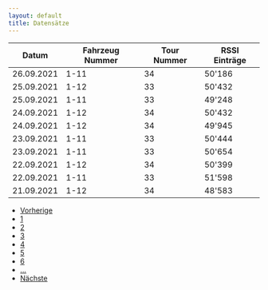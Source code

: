 ```yaml
---
layout: default
title: Datensätze
---
```


<table class="table table-hover table-striped">
  <thead>
    <tr>
      <th>Datum</th>
      <th>Fahrzeug Nummer</th>
      <th>Tour Nummer</th>
      <th>RSSI Einträge</th>
    </tr>
  </thead>
  <tbody>
    <tr>
      <td>26.09.2021</td>
      <td>1-11</td>
      <td>34</td>
      <td>50'186</td>
    </tr>
    <tr>
      <td>25.09.2021</td>
      <td>1-12</td>
      <td>33</td>
      <td>50'432</td>
    </tr>
    <tr>
      <td>25.09.2021</td>
      <td>1-11</td>
      <td>33</td>
      <td>49'248</td>
    </tr>
    <tr>
      <td>24.09.2021</td>
      <td>1-12</td>
      <td>34</td>
      <td>50'432</td>
    </tr>
    <tr>
      <td>24.09.2021</td>
      <td>1-12</td>
      <td>34</td>
      <td>49'945</td>
    </tr>
    <tr>
      <td>23.09.2021</td>
      <td>1-11</td>
      <td>33</td>
      <td>50'444</td>
    </tr>
    <tr>
      <td>23.09.2021</td>
      <td>1-11</td>
      <td>33</td>
      <td>50'654</td>
    </tr>
    <tr>
      <td>22.09.2021</td>
      <td>1-12</td>
      <td>34</td>
      <td>50'399</td>
    </tr>
    <tr>
      <td>22.09.2021</td>
      <td>1-11</td>
      <td>33</td>
      <td>51'598</td>
    </tr>
    <tr>
      <td>21.09.2021</td>
      <td>1-12</td>
      <td>34</td>
      <td>48'583</td>
    </tr>
  </tbody>
</table>
<nav aria-label="Page navigation example">
  <ul class="pagination justify-content-center">
    <li class="page-item disabled">
      <a class="page-link" href="#" tabindex="-1">Vorherige</a>
    </li>
    <li class="page-item"><a class="page-link" href="#">1</a></li>
    <li class="page-item"><a class="page-link" href="#">2</a></li>
    <li class="page-item"><a class="page-link" href="#">3</a></li>
    <li class="page-item"><a class="page-link" href="#">4</a></li>
    <li class="page-item"><a class="page-link" href="#">5</a></li>
    <li class="page-item"><a class="page-link" href="#">6</a></li>
    <li class="page-item disabled"><a class="page-link" href="#">...</a></li>
    <li class="page-item">
      <a class="page-link" href="#">Nächste</a>
    </li>
  </ul>
</nav>